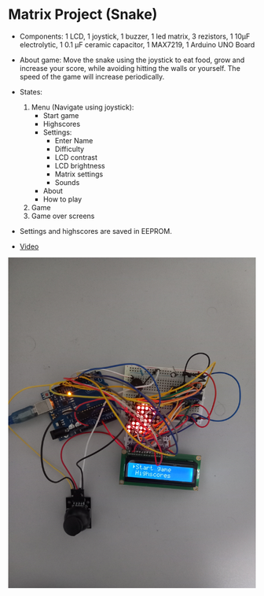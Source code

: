 # Matrix Project (Snake)

* Components: 1 LCD, 1 joystick, 1 buzzer, 1 led matrix, 3 rezistors, 1 10µF electrolytic, 1 0.1 µF ceramic capacitor, 1 MAX7219, 1 Arduino UNO Board
* About game: Move the snake using the joystick to eat food, grow and increase your score, while avoiding hitting the walls or yourself. The speed of the game will increase periodically.
* States:
  1. Menu (Navigate using joystick):
      - Start game
      - Highscores
      - Settings:
        - Enter Name
        - Difficulty
        - LCD contrast
        - LCD brightness
        - Matrix settings
        - Sounds
      - About
      - How to play
  2. Game
  3. Game over screens
* Settings and highscores are saved in EEPROM.

* [Video](https://www.youtube.com/watch?v=rTzllapS3T0)

![Image](Setup_Picture.jpg)
